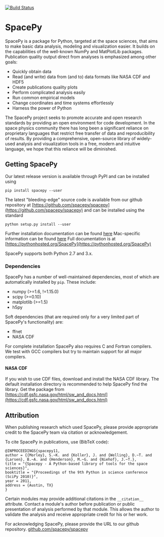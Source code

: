 [![Build Status](https://api.travis-ci.com/spacepy/spacepy.svg?branch=master)](https://travis-ci.com/spacepy/spacepy)

# SpacePy

SpacePy is a package for Python, targeted at the space sciences, that aims to make basic data analysis, modeling and visualization easier. It builds on the capabilities of the well-known NumPy and MatPlotLib packages. Publication quality output direct from analyses is emphasized among other goals:

 - Quickly obtain data
 - Read (and write) data from (and to) data formats like NASA CDF and HDF5
 - Create publications quality plots
 - Perform complicated analysis easily
 - Run common empirical models
 - Change coordinates and time systems effortlessly
 - Harness the power of Python

The SpacePy project seeks to promote accurate and open research standards by providing an open environment for code development. In the space physics community there has long been a significant reliance on proprietary languages that restrict free transfer of data and reproducibility of results. By providing a comprehensive, open-source library of widely-used analysis and visualization tools in a free, modern and intuitive language, we hope that this reliance will be diminished.

## Getting SpacePy

Our latest release version is available through PyPI and can be installed using

```
pip install spacepy --user
```

The latest "bleeding-edge" source code is available from our github repository at [https://github.com/spacepy/spacepy](https://github.com/spacepy/spacepy) and can be installed using the standard

```
python setup.py install --user
```

Further installation documentation can be found [here](https://pythonhosted.org/SpacePy/install.html) Mac-specific information can be found [here](https://pythonhosted.org/SpacePy/install_mac.html)
Full documentation is at [https://pythonhosted.org/SpacePy](https://pythonhosted.org/SpacePy)

SpacePy supports both Python 2.7 and 3.x.

### Dependencies

SpacePy has a number of well-maintained dependencies, most of which are automatically installed by ```pip```. These include:
 - numpy (>=1.6, !=1.15.0)
 - scipy (>=0.10)
 - matplotlib (>=1.5)
 - h5py

Soft dependencies (that are required only for a very limited part of SpacePy's functionality) are:
 - ffnet
 - NASA CDF

For complete installation SpacePy also requires C and Fortran compilers. We test with GCC compilers but try to maintain support for all major compilers.

#### NASA CDF
If you wish to use CDF files, download and install the NASA CDF library. The default installation directory is recommended to help SpacePy find the library. Get the package from [https://cdf.gsfc.nasa.gov/html/sw_and_docs.html](https://cdf.gsfc.nasa.gov/html/sw_and_docs.html)

## Attribution

When publishing research which used SpacePy, please provide appropriate credit to the SpacePy team via citation or acknowledgement.

To cite SpacePy in publications, use (BibTeX code):

```
@INPROCEEDINGS{spacepy11,
author = {{Morley}, S.~K. and {Koller}, J. and {Welling}, D.~T. and {Larsen}, B.~A. and {Henderson}, M.~G. and {Niehof}, J.~T.},
title = "{Spacepy - A Python-based library of tools for the space sciences}",
booktitle = "{Proceedings of the 9th Python in science conference (SciPy 2010)}",
year = 2011,
address = {Austin, TX}
}
```

Certain modules may provide additional citations in the ```__citation__``` attribute. Contact a module's author before publication or public presentation of analysis performed by that module. This allows the author to validate the analysis and receive appropriate credit for his or her work.

For acknowledging SpacePy, please provide the URL to our github repository. [github.com/spacepy/spacepy](https://github.com/spacepy/spacepy)



